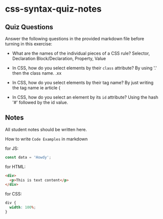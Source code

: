 # css-syntax-quiz-notes

## Quiz Questions

Answer the following questions in the provided markdown file before turning in this exercise:

- What are the names of the individual pieces of a CSS rule?
  Selector, Declaration Block/Declaration, Property, Value

- In CSS, how do you select elements by their `class` attribute?
  By using '.' then the class name. .xx

- In CSS, how do you select elements by their tag name?
  By just writing the tag name ie article {

- In CSS, how do you select an element by its `id` attribute?
  Using the hash '#' followed by the id value.

## Notes

All student notes should be written here.

How to write `Code Examples` in markdown

for JS:

```javascript
const data = 'Howdy';
```

for HTML:

```html
<div>
  <p>This is text content</p>
</div>
```

for CSS:

```css
div {
  width: 100%;
}
```
